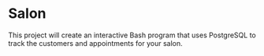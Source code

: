 # Salon
This project will create an interactive Bash program that uses PostgreSQL to track the customers and appointments for your salon.
